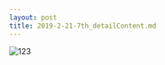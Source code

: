 ```yaml
---
layout: post
title: 2019-2-21-7th_detailContent.md
---
```


![123](https://user-images.githubusercontent.com/26536985/53106322-21250c80-3576-11e9-80e6-d5bc0b6a8f90.png)
